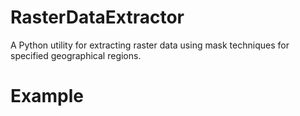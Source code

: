 # RasterDataExtractor
A Python utility for extracting raster data using mask techniques for specified geographical regions. 

# Example

